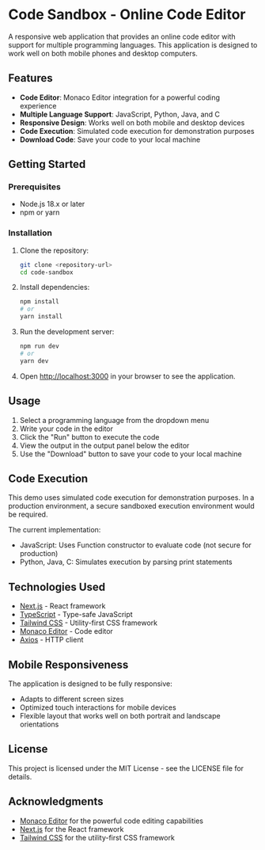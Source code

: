 # Code Sandbox - Online Code Editor

A responsive web application that provides an online code editor with support for multiple programming languages. This application is designed to work well on both mobile phones and desktop computers.

## Features

- **Code Editor**: Monaco Editor integration for a powerful coding experience
- **Multiple Language Support**: JavaScript, Python, Java, and C
- **Responsive Design**: Works well on both mobile and desktop devices
- **Code Execution**: Simulated code execution for demonstration purposes
- **Download Code**: Save your code to your local machine

## Getting Started

### Prerequisites

- Node.js 18.x or later
- npm or yarn

### Installation

1. Clone the repository:
   ```bash
   git clone <repository-url>
   cd code-sandbox
   ```

2. Install dependencies:
   ```bash
   npm install
   # or
   yarn install
   ```

3. Run the development server:
   ```bash
   npm run dev
   # or
   yarn dev
   ```

4. Open [http://localhost:3000](http://localhost:3000) in your browser to see the application.

## Usage

1. Select a programming language from the dropdown menu
2. Write your code in the editor
3. Click the "Run" button to execute the code
4. View the output in the output panel below the editor
5. Use the "Download" button to save your code to your local machine

## Code Execution

This demo uses simulated code execution for demonstration purposes. In a production environment, a secure sandboxed execution environment would be required.

The current implementation:
- JavaScript: Uses Function constructor to evaluate code (not secure for production)
- Python, Java, C: Simulates execution by parsing print statements

## Technologies Used

- [Next.js](https://nextjs.org/) - React framework
- [TypeScript](https://www.typescriptlang.org/) - Type-safe JavaScript
- [Tailwind CSS](https://tailwindcss.com/) - Utility-first CSS framework
- [Monaco Editor](https://microsoft.github.io/monaco-editor/) - Code editor
- [Axios](https://axios-http.com/) - HTTP client

## Mobile Responsiveness

The application is designed to be fully responsive:
- Adapts to different screen sizes
- Optimized touch interactions for mobile devices
- Flexible layout that works well on both portrait and landscape orientations

## License

This project is licensed under the MIT License - see the LICENSE file for details.

## Acknowledgments

- [Monaco Editor](https://microsoft.github.io/monaco-editor/) for the powerful code editing capabilities
- [Next.js](https://nextjs.org/) for the React framework
- [Tailwind CSS](https://tailwindcss.com/) for the utility-first CSS framework
